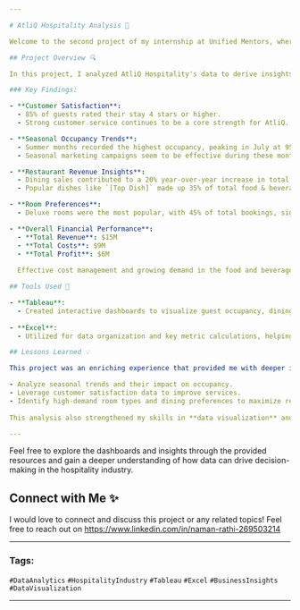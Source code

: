 ```yaml
---

# AtliQ Hospitality Analysis 🚀

Welcome to the second project of my internship at Unified Mentors, where I conducted an in-depth analysis of **AtliQ Hospitality**'s operational data. This project focuses on understanding key business metrics, seasonal trends, and customer preferences to provide actionable insights for improving profitability and customer satisfaction.

## Project Overview 🔍

In this project, I analyzed AtliQ Hospitality's data to derive insights about their business performance across various metrics like customer satisfaction, revenue, and seasonal occupancy trends. Below are the key takeaways from this analysis.

### Key Findings:

- **Customer Satisfaction**: 
  - 85% of guests rated their stay 4 stars or higher.
  - Strong customer service continues to be a core strength for AtliQ.

- **Seasonal Occupancy Trends**: 
  - Summer months recorded the highest occupancy, peaking in July at 95%. 
  - Seasonal marketing campaigns seem to be effective during these months.

- **Restaurant Revenue Insights**: 
  - Dining sales contributed to a 20% year-over-year increase in total revenue.
  - Popular dishes like `[Top Dish]` made up 35% of total food & beverage sales.

- **Room Preferences**: 
  - Deluxe rooms were the most popular, with 45% of total bookings, signaling a growing trend in premium experiences.

- **Overall Financial Performance**:
  - **Total Revenue**: $15M
  - **Total Costs**: $9M
  - **Total Profit**: $6M
  
  Effective cost management and growing demand in the food and beverage sector helped maintain a strong profit margin.

## Tools Used 🔧

- **Tableau**: 
  - Created interactive dashboards to visualize guest occupancy, dining sales, and room type preferences.
  
- **Excel**: 
  - Utilized for data organization and key metric calculations, helping streamline the data cleaning and analysis process.

## Lessons Learned 💡

This project was an enriching experience that provided me with deeper insights into the hospitality industry. I learned how to:

- Analyze seasonal trends and their impact on occupancy.
- Leverage customer satisfaction data to improve services.
- Identify high-demand room types and dining preferences to maximize revenue.
  
This analysis also strengthened my skills in **data visualization** and **business intelligence** using **Tableau** and **Excel**.

---
```


Feel free to explore the dashboards and insights through the provided resources and gain a deeper understanding of how data can drive decision-making in the hospitality industry.

## Connect with Me ✨

I would love to connect and discuss this project or any related topics! Feel free to reach out on https://www.linkedin.com/in/naman-rathi-269503214

---

### Tags:
`#DataAnalytics` `#HospitalityIndustry` `#Tableau` `#Excel` `#BusinessInsights` `#DataVisualization`

---
